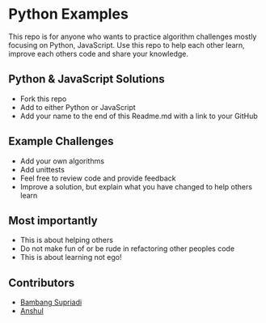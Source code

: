 # Python Examples
This repo is for anyone who wants to practice algorithm challenges mostly focusing on Python, JavaScript. 
Use this repo to help each other learn, improve each others code and share your knowledge.

## Python & JavaScript Solutions
- Fork this repo 
- Add to either Python or JavaScript
- Add your name to the end of this Readme.md with a link to your GitHub

## Example Challenges
- Add your own algorithms
- Add unittests
- Feel free to review code and provide feedback
- Improve a solution, but explain what you have changed to help others learn

## Most importantly
- This is about helping others
- Do not make fun of or be rude in refactoring other peoples code
- This is about learning not ego!


## Contributors
- [Bambang Supriadi](https://github.com/bamsarts)
- [Anshul](https://github.com/achoudh5)
